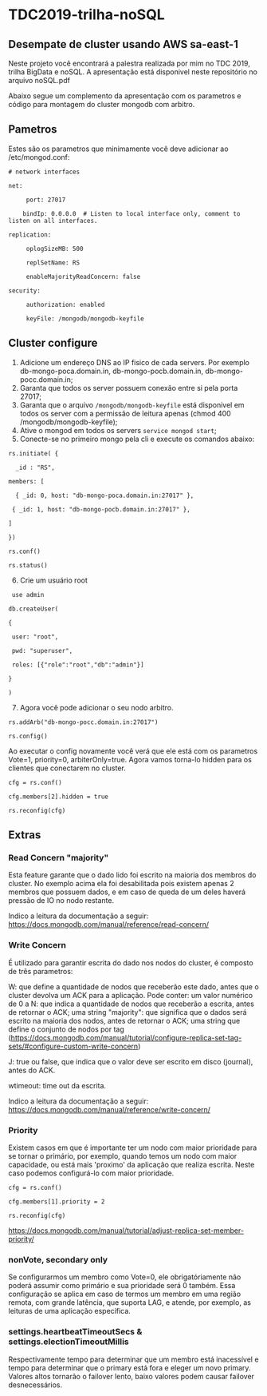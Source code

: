 # TDC2019-trilha-noSQL
## Desempate de cluster usando AWS sa-east-1

Neste projeto você encontrará a palestra realizada por mim no TDC 2019, trilha BigData e noSQL.
A apresentação está disponivel neste repositório no arquivo noSQL.pdf

Abaixo segue um complemento da apresentação com os parametros e código para montagem do cluster mongodb com arbitro.

## Pametros

Estes são os parametros que minimamente você deve adicionar ao /etc/mongod.conf:

  `# network interfaces`
  
  `net:`
  
  `     port: 27017`
  
  `     bindIp: 0.0.0.0  # Listen to local interface only, comment to listen on all interfaces. `
  
  
  `replication: `
  
  `     oplogSizeMB: 500`
  
  `     replSetName: RS`
  
  `     enableMajorityReadConcern: false`
  
  
  `security:`
  
  `     authorization: enabled`
  
  `     keyFile: /mongodb/mongodb-keyfile`

## Cluster configure

1. Adicione um endereço DNS ao IP fisico de cada servers. Por exemplo db-mongo-poca.domain.in, db-mongo-pocb.domain.in, db-mongo-pocc.domain.in;
2. Garanta que todos os server possuem conexão entre si pela porta 27017;
3. Garanta que o arquivo `/mongodb/mongodb-keyfile` está disponivel em todos os server com a permissão de leitura apenas (chmod 400 /mongodb/mongodb-keyfile);
4. Ative o mongod em todos os servers `service mongod start`;
5. Conecte-se no primeiro mongo pela cli e execute os comandos abaixo:

  `rs.initiate( {`
  
  `  _id : "RS",`
  
  `members: [`
  
  `  { _id: 0, host: "db-mongo-poca.domain.in:27017" },`
  
  ` { _id: 1, host: "db-mongo-pocb.domain.in:27017" },`
  
  ` ] `
  
  ` }) `
  
  ` rs.conf() `
  
  ` rs.status() `
  
  6. Crie um usuário root
  
  ` use admin`
    
  ` db.createUser( `
    
  ` { `
    
  `  user: "root", `
    
  `  pwd: "superuser", `
    
  `  roles: [{"role":"root","db":"admin"}] `
    
  ` } `
 
  ` ) `
 
 7. Agora você pode adicionar o seu nodo arbitro.
 
  `rs.addArb("db-mongo-pocc.domain.in:27017")`
  
  `rs.config()`
  
  Ao executar o config novamente você verá que ele está com os parametros Vote=1, priority=0, arbiterOnly=true. Agora vamos torna-lo hidden para os clientes que conectarem no cluster.
  
  `cfg = rs.conf()`
  
  `cfg.members[2].hidden = true`
  
  `rs.reconfig(cfg)`


## Extras

### Read Concern "majority"
  
  Esta feature garante que o dado lido foi escrito na maioria dos membros do cluster. No exemplo acima ela foi desabilitada pois existem apenas 2 membros que possuem dados, e em caso de queda de um deles haverá pressão de IO no nodo restante.

  Indico a leitura da documentação a seguir: https://docs.mongodb.com/manual/reference/read-concern/
  
### Write Concern

  É utilizado para garantir escrita do dado nos nodos do cluster, é composto de três parametros:
  
  W: que define a quantidade de nodos que receberão este dado, antes que o cluster devolva um ACK para a aplicação. Pode conter:
    um valor numérico de 0 a N: que indica a quantidade de nodos que receberão a escrita, antes de retornar o ACK;
    uma string "majority": que significa que o dados será escrito na maioria dos nodos, antes de retornar o ACK;
    uma string que define o conjunto de nodos por tag (https://docs.mongodb.com/manual/tutorial/configure-replica-set-tag-sets/#configure-custom-write-concern)
    
  J: true ou false, que indica que o valor deve ser escrito em disco (journal), antes do ACK.
  
  wtimeout: time out da escrita.

  Indico a leitura da documentação a seguir: https://docs.mongodb.com/manual/reference/write-concern/


### Priority

  Existem casos em que é importante ter um nodo com maior prioridade para se tornar o primário, por exemplo, quando temos um nodo com maior capacidade, ou está mais 'proximo' da aplicação que realiza escrita.
  Neste caso podemos configurá-lo com maior prioridade.
  
  `cfg = rs.conf()`
  
  `cfg.members[1].priority = 2`
  
  `rs.reconfig(cfg)`

  https://docs.mongodb.com/manual/tutorial/adjust-replica-set-member-priority/


### nonVote, secondary only

  Se configurarmos um membro como Vote=0, ele obrigatóriamente não poderá assumir como primário e sua prioridade será 0 também.
  Essa configuração se aplica em caso de termos um membro em uma região remota, com grande latência, que suporta LAG, e atende, por exemplo, as leituras de uma aplicação específica.


### settings.heartbeatTimeoutSecs & settings.electionTimeoutMillis

  Respectivamente tempo para determinar que um membro está inacessível e tempo para determinar que o primary está fora e eleger um novo primary. Valores altos tornarão o failover lento, baixo valores podem causar failover desnecessários.
